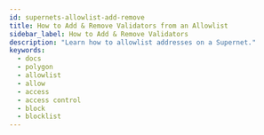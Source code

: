 ```yaml
---
id: supernets-allowlist-add-remove
title: How to Add & Remove Validators from an Allowlist
sidebar_label: How to Add & Remove Validators
description: "Learn how to allowlist addresses on a Supernet."
keywords:
  - docs
  - polygon
  - allowlist
  - allow
  - access
  - access control
  - block
  - blocklist
---
```

